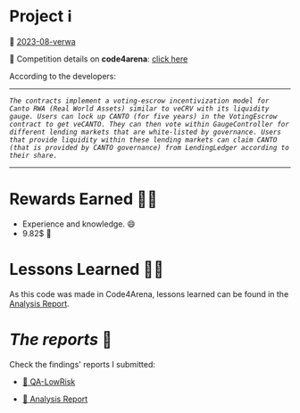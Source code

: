 # Project ℹ️

🔗 [2023-08-verwa](https://github.com/code-423n4/2023-08-verwa)

🔗 Competition details on **code4arena**: [click here](https://code4rena.com/contests/2023-08-verwa#top)

According to the developers:

---

_`The contracts implement a voting-escrow incentivization model for Canto RWA (Real World Assets) similar to veCRV with its liquidity gauge. Users can lock up CANTO (for five years) in the VotingEscrow contract to get veCANTO. They can then vote within GaugeController for different lending markets that are white-listed by governance. Users that provide liquidity within these lending markets can claim CANTO (that is provided by CANTO governance) from LendingLedger according to their share.`_

---

# Rewards Earned 💸🧠

- Experience and knowledge. 😄
- 9.82$ 💸

# Lessons Learned 🧑‍💻

As this code was made in Code4Arena, lessons learned can be found in the [Analysis Report](https://github.com/CarlosAlegreUr/Audits-By-CarlosAlegreUr/blob/main/reports/2023-08-verwa/Analysis-Report-veRWA-CarlosAlegreUr.md).

# _The reports_ 📝

Check the findings' reports I submitted:

- [🔗 QA-LowRisk](./QALowRisk-Report-veRWA-CarlosAlegreUr.md)

- [🔗 Analysis Report](./Analysis-Report-veRWA-CarlosAlegreUr.md)
